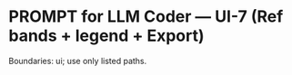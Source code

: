# PROMPT for LLM Coder — UI-7 (Ref bands + legend + Export)

Boundaries: ui; use only listed paths.
